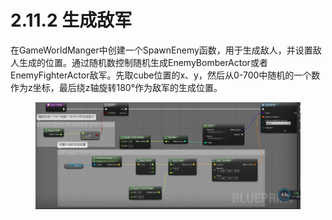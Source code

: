 # 2.11.2 生成敌军

在GameWorldManger中创建一个SpawnEnemy函数，用于生成敌人，并设置敌人生成的位置。通过随机数控制随机生成EnemyBomberActor或者EnemyFighterActor敌军。先取cube位置的x、y，然后从0-700中随机的一个数作为z坐标，最后绕z轴旋转180°作为敌军的生成位置。

<figure><img src="../../.gitbook/assets/image (306).png" alt=""><figcaption></figcaption></figure>
